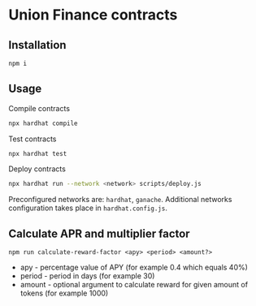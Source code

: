 # Union Finance contracts

## Installation
```bash
npm i
```

## Usage

Compile contracts
```bash
npx hardhat compile
```

Test contracts
```bash
npx hardhat test
```

Deploy contracts
```bash
npx hardhat run --network <network> scripts/deploy.js
```

Preconfigured networks are: `hardhat`, `ganache`.
Additional networks configuration takes place in `hardhat.config.js`.

## Calculate APR and multiplier factor
```
npm run calculate-reward-factor <apy> <period> <amount?>
```
- apy - percentage value of APY (for example 0.4 which equals 40%)
- period - period in days (for example 30)
- amount - optional argument to calculate reward for given amount of tokens (for example 1000)